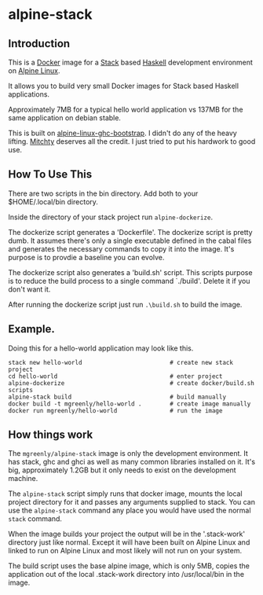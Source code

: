 # alpine-stack


## Introduction

This is a [Docker](https://www.docker.com/) image for a [Stack](http://docs.haskellstack.org/en/stable/README.html) based [Haskell](https://www.haskell.org/) development environment on [Alpine Linux](http://alpinelinux.org/).

It allows you to build very small Docker images for Stack based Haskell applications.

Approximately 7MB for a typical hello world application vs 137MB for the same application on debian stable.

This is built on [alpine-linux-ghc-bootstrap](https://github.com/mitchty/alpine-linux-ghc-bootstrap).  I didn't do any of the heavy lifting.  [Mitchty](https://github.com/mitchty/) deserves all the credit.  I just tried to put his hardwork to good use.

## How To Use This

There are two scripts in the bin directory.  Add both to your $HOME/.local/bin directory.

Inside the directory of your stack project run `alpine-dockerize`.

The dockerize script generates a 'Dockerfile'.  The  dockerize script is pretty dumb.  It assumes there's only a single executable defined in the cabal files and generates the necessary commands to copy it into the image.  It's purpose is to provdie a baseline you can evolve.

The dockerize script also generates a 'build.sh' script.  This scripts purpose is to reduce the build process to a single command `./build'.  Delete it if you don't want it.

After running the dockerize script just run `.\build.sh` to build the image.

## Example.

Doing this for a hello-world application may look like this.

```
stack new hello-world                         # create new stack project
cd hello-world                                # enter project
alpine-dockerize                              # create docker/build.sh scripts
alpine-stack build                            # build manually
docker build -t mgreenly/hello-world .        # create image manually
docker run mgreenly/hello-world               # run the image
```


## How things work

The `mgreenly/alpine-stack` image is only the development environment.  It has stack, ghc and ghci as well as many common libraries installed on it.  It's big, approximately 1.2GB but it only needs to exist on the development machine.

The `alpine-stack` script simply runs that docker image, mounts the local project directory for it and passes any arguments supplied to stack.  You can use the `alpine-stack` command any place you would have used the normal `stack` command.

When the image builds your project the output will be in the '.stack-work' directory just like normal.  Except it will have been built on Alpine Linux and linked to run on Alpine Linux and most likely will not run on your system.

The build script uses the base alpine image, which is only 5MB, copies the application out of the local .stack-work directory into /usr/local/bin in the image.
